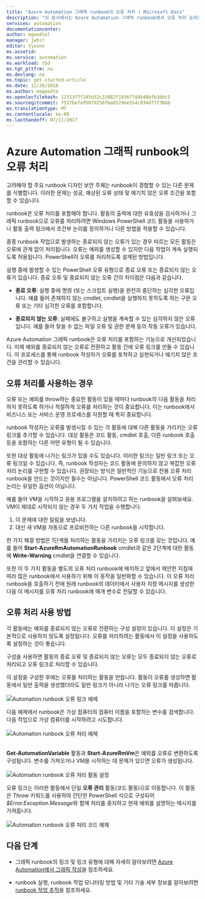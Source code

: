```yaml
---
title: "Azure Automation 그래픽 runbook의 오류 처리 | Microsoft Docs"
description: "이 문서에서는 Azure Automation 그래픽 runbook에서 오류 처리 논리를 구현하는 방법에 대해 설명합니다."
services: automation
documentationcenter: 
author: mgoedtel
manager: jwhit
editor: tysonn
ms.assetid: 
ms.service: automation
ms.workload: tbd
ms.tgt_pltfrm: na
ms.devlang: na
ms.topic: get-started-article
ms.date: 12/26/2016
ms.author: magoedte
ms.openlocfilehash: 12313f7f245d32c33882f1036f7d4b48bfb3ddc5
ms.sourcegitcommit: f537befafb079256fba0529ee554c034d73f36b0
ms.translationtype: MT
ms.contentlocale: ko-KR
ms.lasthandoff: 07/11/2017
---
```

# <a name="error-handling-in-azure-automation-graphical-runbooks"></a>Azure Automation 그래픽 runbook의 오류 처리

고려해야 할 주요 runbook 디자인 보안 주체는 runbook이 경험할 수 있는 다른 문제를 식별합니다. 이러한 문제는 성공, 예상된 오류 상태 및 예기치 않은 오류 조건을 포함할 수 있습니다.

runbook은 오류 처리를 포함해야 합니다. 활동의 출력에 대한 유효성을 검사하거나 그래픽 runbook으로 오류를 처리하려면 Windows PowerShell 코드 활동을 사용하거나 활동 출력 링크에서 조건부 논리를 정의하거나 다른 방법을 적용할 수 있습니다.          

종종 runbook 작업으로 발생하는 종료되지 않는 오류가 있는 경우 따르는 모든 활동은 오류에 관계 없이 처리됩니다. 오류는 예외를 생성할 수 있지만 다음 작업이 계속 실행되도록 허용됩니다. PowerShell이 오류를 처리하도록 설계된 방법입니다.    

실행 중에 발생할 수 있는 PowerShell 오류 유형으로 종료 오류 또는 종료되지 않는 오류가 있습니다. 종료 오류 및 종료되지 않는 오류 간의 차이점은 다음과 같습니다.

* **종료 오류**: 실행 중에 명령 (또는 스크립트 실행)을 완전히 중단하는 심각한 오류입니다. 예를 들어 존재하지 않는 cmdlet, cmdlet을 실행하지 못하도록 하는 구문 오류 또는 기타 심각한 오류를 포함합니다.

* **종료되지 않는 오류**: 실패에도 불구하고 실행을 계속할 수 있는 심각하지 않은 오류입니다. 예를 들어 찾을 수 없는 파일 오류 및 권한 문제 등의 작동 오류가 있습니다.

Azure Automation 그래픽 runbook은 오류 처리를 포함하는 기능으로 개선되었습니다. 이제 예외를 종료되지 않는 오류로 전환하고 활동 간에 오류 링크를 만들 수 있습니다. 이 프로세스를 통해 runbook 작성자가 오류를 포착하고 실현되거나 예기치 않은 조건을 관리할 수 있습니다.  

## <a name="when-to-use-error-handling"></a>오류 처리를 사용하는 경우

오류 또는 예외를 throw하는 중요한 활동이 있을 때마다 runbook의 다음 활동을 처리하지 못하도록 하거나 적절하게 오류를 처리하는 것이 중요합니다. 이는 runbook에서 비즈니스 또는 서비스 운영 프로세스를 지원할 때 특히 중요합니다.

runbook 작성자는 오류를 발생시킬 수 있는 각 활동에 대해 다른 활동을 가리키는 오류 링크를 추가할 수 있습니다.  대상 활동은 코드 활동, cmdlet 호출, 다른 runbook 호출 등을 포함하는 다른 어떤 유형이 될 수 있습니다.

또한 대상 활동에 나가는 링크가 있을 수도 있습니다. 이러한 링크는 일반 링크 또는 오류 링크일 수 있습니다. 즉, runbook 작성자는 코드 활동에 문의하지 않고 복잡한 오류 처리 논리를 구현할 수 있습니다. 권장되는 방식은 일반적인 기능으로 전용 오류 처리 runbook을 만드는 것이지만 필수는 아닙니다. PowerShell 코드 활동에서 오류 처리 논리는 유일한 옵션이 아닙니다.  

예를 들어 VM을 시작하고 응용 프로그램을 설치하려고 하는 runbook을 살펴보세요. VM이 제대로 시작되지 않는 경우 두 가지 작업을 수행합니다.

1. 이 문제에 대한 알림을 보냅니다.
2. 대신 새 VM을 자동으로 프로비전하는 다른 runbook을 시작합니다.

한 가지 해결 방법은 1단계를 처리하는 활동을 가리키는 오류 링크를 갖는 것입니다. 예를 들어 **Start-AzureRmAutomationRunbook** cmdlet과 같은 2단계에 대한 활동에 **Write-Warning** cmdlet을 연결할 수 있습니다.

또한 이 두 가지 활동을 별도의 오류 처리 runbook에 배치하고 앞에서 제안한 지침에 따라 많은 runbook에서 사용하기 위해 이 동작을 일반화할 수 있습니다. 이 오류 처리 runbook을 호출하기 전에 원래 runbook의 데이터에서 사용자 지정 메시지를 생성한 다음 이 메시지를 오류 처리 runbook에 매개 변수로 전달할 수 있습니다.

## <a name="how-to-use-error-handling"></a>오류 처리 사용 방법

각 활동에는 예외를 종료되지 않는 오류로 전환하는 구성 설정이 있습니다. 이 설정은 기본적으로 사용하지 않도록 설정됩니다. 오류를 처리하려는 활동에서 이 설정을 사용하도록 설정하는 것이 좋습니다.  

구성을 사용하면 활동의 종료 오류 및 종료되지 않는 오류는 모두 종료되지 않는 오류로 처리되고 오류 링크로 처리할 수 있습니다.  

이 설정을 구성한 후에는 오류를 처리하는 활동을 만듭니다. 활동이 오류를 생성하면 활동에서 일반 출력을 생성했더라도 일반 링크가 아니라 나가는 오류 링크를 따릅니다.<br><br> ![Automation runbook 오류 링크 예제](media/automation-runbook-graphical-error-handling/error-link-example.png)

다음 예제에서 runbook은 가상 컴퓨터의 컴퓨터 이름을 포함하는 변수를 검색합니다. 다음 작업으로 가상 컴퓨터를 시작하려고 시도합니다.<br><br> ![Automation runbook 오류 처리 예제](media/automation-runbook-graphical-error-handling/runbook-example-error-handling.png)<br><br>      

**Get-AutomationVariable** 활동과 **Start-AzureRmVm**은 예외를 오류로 변환하도록 구성됩니다.  변수를 가져오거나 VM을 시작하는 데 문제가 있으면 오류가 생성됩니다.<br><br> ![Automation runbook 오류 처리 활동 설정](media/automation-runbook-graphical-error-handling/activity-blade-convertexception-option.png)

오류 링크는 이러한 활동에서 단일 **오류 관리** 활동(코드 활동)으로 이동합니다. 이 활동은 *Throw* 키워드를 사용하여 간단한 PowerShell 식으로 구성되어 *$Error.Exception.Message*와 함께 처리를 중지하고 현재 예외를 설명하는 메시지를 가져옵니다.<br><br> ![Automation runbook 오류 처리 코드 예제](media/automation-runbook-graphical-error-handling/runbook-example-error-handling-code.png)


## <a name="next-steps"></a>다음 단계

* 그래픽 runbook의 링크 및 링크 유형에 대해 자세히 알아보려면 [Azure Automation에서 그래픽 작성](automation-graphical-authoring-intro.md#links-and-workflow)을 참조하세요.

* runbook 실행, runbook 작업 모니터링 방법 및 기타 기술 세부 정보를 알아보려면 [runbook 작업 추적](automation-runbook-execution.md)을 참조하세요.
